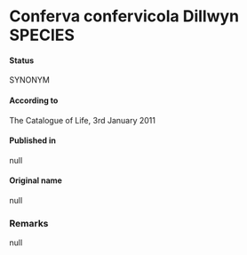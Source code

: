 Conferva confervicola Dillwyn SPECIES
=======

#### Status
SYNONYM

#### According to
The Catalogue of Life, 3rd January 2011

#### Published in
null

#### Original name
null

### Remarks
null